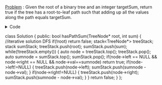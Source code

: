 [Problem](https://leetcode.com/problems/path-sum/) : Given the root of a binary tree and an integer targetSum, return true if the tree has a root-to-leaf path such that adding up all the values along the path equals targetSum.

<details>
<summary>Code</summary>
        
```
class Solution 
{
        public:
        bool hasPathSum(TreeNode* root, int targetSum)
        {
                if(root == NULL)
                        return false;
                if(root->left == NULL && root->right == NULL && root->val - targetSum == 0)
                        return true;
        
                bool left = hasPathSum(root->left,targetSum - root->val);
                bool right = hasPathSum(root->right,targetSum - root->val);
        
                return left || right;
        }
};
```
        
</details>

class Solution 
{
        public:
        bool hasPathSum(TreeNode* root, int sum) 
        {
                //iterative solution DFS
                if(!root)
                        return false;
                stack<TreeNode*> treeStack;
                stack<int> sumStack;
                treeStack.push(root);
                sumStack.push(sum);
                while(!treeStack.empty())
                {
                        auto node = treeStack.top();
                        treeStack.pop();
                        auto sumnode = sumStack.top();
                        sumStack.pop();
                        if(node->left == NULL && node->right == NULL && node->val==sumnode)
                                return true;
                        if(node->left!=NULL)
                        {
                                treeStack.push(node->left);
                                sumStack.push(sumnode - node->val);
                        }
                        if(node->right!=NULL)
                        {
                                treeStack.push(node->right);
                                sumStack.push(sumnode - node->val);
                        }
                }
                return false;
        }
};